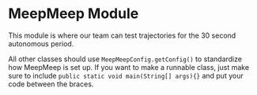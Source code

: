 # MeepMeep Module

This module is where our team can test trajectories for the 30 second autonomous period. 

All other classes should use `MeepMeepConfig.getConfig()` to standardize how MeepMeep is set up. If you want to make a runnable class, just make sure to include `public static void main(String[] args){}` and put your code between the braces.